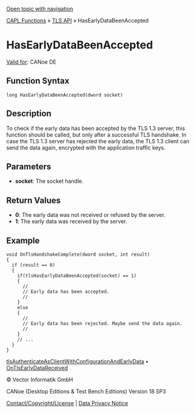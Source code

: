 [Open topic with navigation](../../../../../CANoeDEFamily.htm#Topics/CAPLFunctions/TLSAPI/Functions/CAPLFunctionHasEarlyDataBeenAccepted.md)

[CAPL Functions](../../CAPLfunctions.md) » [TLS API](../CAPLfunctionsTLSOverview.md) » HasEarlyDataBeenAccepted

# HasEarlyDataBeenAccepted

[Valid for](../../../Shared/FeatureAvailability.md): CANoe DE

## Function Syntax

```plaintext
long HasEarlyDataBeenAccepted(dword socket)
```

## Description

To check if the early data has been accepted by the TLS 1.3 server, this function should be called, but only after a successful TLS handshake. In case the TLS 1.3 server has rejected the early data, the TLS 1.3 client can send the data again, encrypted with the application traffic keys.

## Parameters

- **socket**: The socket handle.

## Return Values

- **0**: The early data was not received or refused by the server.
- **1**: The early data was received by the server.

## Example

```plaintext
void OnTlsHandshakeComplete(dword socket, int result)
{
  if (result == 0)
  {
    if(tlsHasEarlyDataBeenAccepted(socket) == 1)
    {
      //
      // Early data has been accepted.
      //
    }
    else
    {
      //
      // Early data has been rejected. Maybe send the data again.
      //
    }
    // ...
  }
}
```

[tlsAuthenticateAsClientWithConfigurationAndEarlyData](CAPLFunctiontlsAuthenticateAsClientWithConfigurationAndEarlyData.md) • [OnTlsEarlyDataReceived](../EventProcedures/CAPLfunctionOnTlsEarlyDataReceived.md)

© Vector Informatik GmbH

CANoe (Desktop Editions & Test Bench Editions) Version 18 SP3

[Contact/Copyright/License](../../../Shared/ContactCopyrightLicense.md) | [Data Privacy Notice](https://www.vector.com/int/en/company/get-info/privacy-policy/)